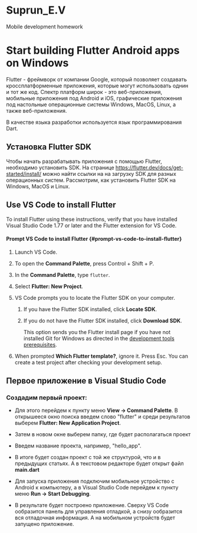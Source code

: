 # Suprun_E.V
Mobile development homework

# Start building Flutter Android apps on Windows

Flutter - фреймворк от компании Google, который позволяет создавать кроссплатформенные приложения, которые могут использовать однин и тот же код. Спектр платформ широк - это веб-приложения, мобильные приложения под Android и iOS, графические приложения под настольные операционные системы Windows, MacOS, Linux, а также веб-приложения.

В качестве языка разработки используется язык программирования Dart.

## Установка Flutter SDK

Чтобы начать разрабатывать приложения с помощью Flutter, необходимо установить SDK. На странице <https://flutter.dev/docs/get-started/install/> можно найти ссылки на на загрузку SDK для разных операционных систем. Рассмотрим, как установить Flutter SDK на Windows, MacOS и Linux.

## Use VS Code to install Flutter

To install Flutter using these instructions, verify that you have installed Visual Studio Code 1.77 or later and the Flutter extension for VS Code.

#### Prompt VS Code to install Flutter {#prompt-vs-code-to-install-flutter}

1. Launch VS Code.

2. To open the **Command Palette**, press Control \+ Shift \+ P.

3. In the **Command Palette**, type `flutter`.

4. Select **Flutter: New Project**.

5. VS Code prompts you to locate the Flutter SDK on your computer.

   1. If you have the Flutter SDK installed, click **Locate SDK**.

   2. If you do not have the Flutter SDK installed, click **Download SDK**.

      This option sends you the Flutter install page if you have not installed Git for Windows as directed in the [development tools prerequisites](https://docs.flutter.dev/get-started/install/windows/mobile?tab=vscode#development-tools).

6. When prompted **Which Flutter template?**, ignore it. Press Esc. You can create a test project after checking your development setup.

## Первое приложение в Visual Studio Code

### Cоздадим первый проект:

* Для этого перейдем к пункту меню **View -\> Command Palette**. В открышееся окно поиска введем слово "flutter" и среди результатов выберем **Flutter: New Application Project**.

* Затем в новом окне выберем папку, где будет располагаться проект

* Введем название проекта, например, "hello_app".

* В итоге будет создан проект с той же структурой, что и в предыдущих статьях. А в текстовом редакторе будет открыт файл **main.dart**

* Для запуска приложения подключим мобильное устройство с Android к компьютеру, а в Visual Studio Code перейдем к пункту меню **Run -\> Start Debugging**.

* В результате будет построено приложение. Сверху VS Code ообразится панель для управления отладкой, а снизу ообразится вся отладочная информация. А на мобильном устройств будет запущено приложение.
